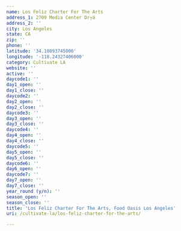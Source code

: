 ```yaml
---
name: Los Feliz Charter For The Arts
address_1: 2709 Media Center Dr┬á
address_2: ''
city: Los Angeles
state: CA
zip: ''
phone: ''
latitude: '34.10893745000'
longitude: '-118.24327406000'
category: Cultivate LA
website: ''
active: ''
daycode1: ''
day1_open: ''
day1_close: ''
daycode2: ''
day2_open: ''
day2_close: ''
daycode3: ''
day3_open: ''
day3_close: ''
daycode4: ''
day4_open: ''
day4_close: ''
daycode5: ''
day5_open: ''
day5_close: ''
daycode6: ''
day6_open: ''
daycode7: ''
day7_open: ''
day7_close: ''
year_round (y/n): ''
season_open: ''
season_close: ''
title: 'Los Feliz Charter For The Arts, Food Oasis Los Angeles'
uri: /cultivate-la/los-feliz-charter-for-the-arts/

---
```


